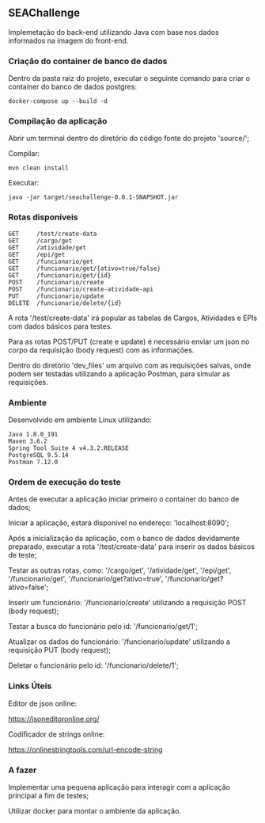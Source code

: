 ## SEAChallenge

Implemetação do back-end utilizando Java com base nos dados informados na imagem do front-end.

### Criação do container de banco de dados

Dentro da pasta raiz do projeto, executar o seguinte comando para criar o container do banco de dados postgres:

```
docker-compose up --build -d
```

### Compilação da aplicação

Abrir um terminal dentro do diretório do código fonte do projeto 'source/';

Compilar:

```mvn clean install```

Executar:

```
java -jar target/seachallenge-0.0.1-SNAPSHOT.jar
```

### Rotas disponíveis

```
GET     /test/create-data
GET     /cargo/get
GET     /atividade/get
GET     /epi/get
GET     /funcionario/get
GET     /funcionario/get/{ativo=true/false}
GET     /funcionario/get/{id}
POST    /funcionario/create
POST    /funcionario/create-atividade-api
PUT     /funcionario/update
DELETE  /funcionario/delete/{id}
```

A rota '/test/create-data' irá popular as tabelas de Cargos, Atividades e EPIs com dados básicos para testes.

Para as rotas POST/PUT (create e update) é necessário enviar um json no corpo da requisição (body request) com as informações.

Dentro do diretório 'dev_files' um arquivo com as requisições salvas, onde podem ser testadas utilizando a aplicação Postman, para simular as requisições.

### Ambiente

Desenvolvido em ambiente Linux utilizando:

```
Java 1.8.0_191
Maven 3.6.2
Spring Tool Suite 4 v4.3.2.RELEASE
PostgreSQL 9.5.14
Postman 7.12.0
```

### Ordem de execução do teste

Antes de executar a aplicação iniciar primeiro o container do banco de dados;

Iniciar a aplicação, estará disponível no endereço: 'localhost:8090';

Após a inicialização da aplicação, com o banco de dados devidamente preparado, executar a rota '/test/create-data' para inserir os dados básicos de teste;

Testar as outras rotas, como: '/cargo/get', '/atividade/get', '/epi/get', '/funcionario/get', '/funcionario/get?ativo=true', '/funcionario/get?ativo=false';

Inserir um funcionário: '/funcionario/create' utilizando a requisição POST (body request);

Testar a busca do funcionário pelo id: '/funcionario/get/1';

Atualizar os dados do funcionário: '/funcionario/update' utilizando a requisição PUT (body request);

Deletar o funcionário pelo id: '/funcionario/delete/1';

### Links Úteis

Editor de json online:

https://jsoneditoronline.org/

Codificador de strings online:

https://onlinestringtools.com/url-encode-string

### A fazer

Implementar uma pequena aplicação para interagir com a aplicação principal a fim de testes;

Utilizar docker para montar o ambiente da aplicação.
